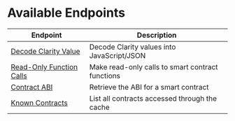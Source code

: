 # Available Endpoints

| Endpoint                                        | Description                                      |
| ----------------------------------------------- | ------------------------------------------------ |
| [Decode Clarity Value](decode-clarity-value.md) | Decode Clarity values into JavaScript/JSON       |
| [Read-Only Function Calls](read-only-calls.md)  | Make read-only calls to smart contract functions |
| [Contract ABI](contract-abi.md)                 | Retrieve the ABI for a smart contract            |
| [Known Contracts](known-contracts.md)           | List all contracts accessed through the cache    |
